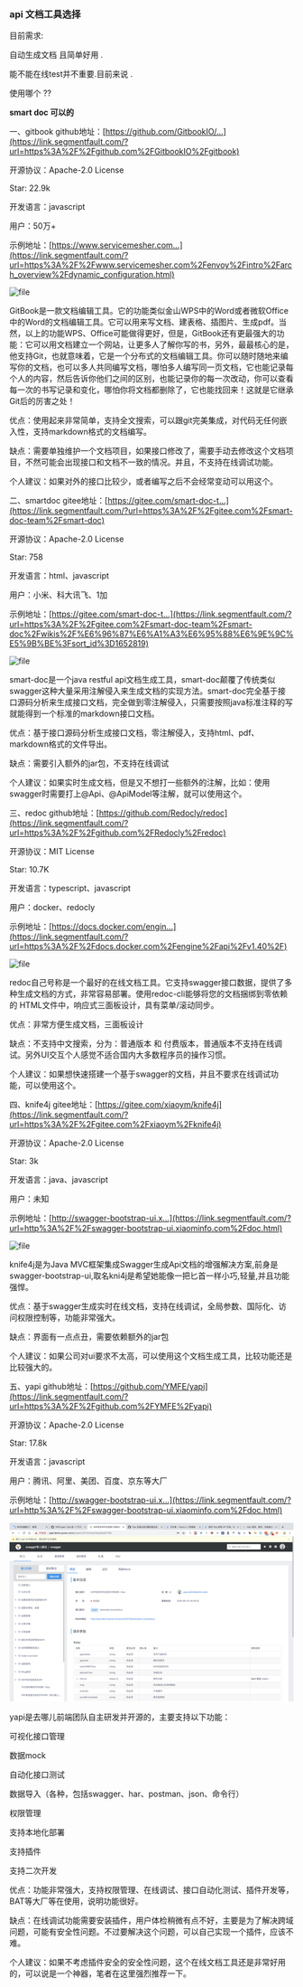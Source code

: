 ### api 文档工具选择

目前需求:

自动生成文档 且简单好用 .

能不能在线test并不重要.目前来说 .

使用哪个 ??

**smart doc 可以的** 



一、gitbook
github地址：[https://github.com/GitbookIO/...](https://link.segmentfault.com/?url=https%3A%2F%2Fgithub.com%2FGitbookIO%2Fgitbook)

开源协议：Apache-2.0 License

Star: 22.9k

开发语言：javascript

用户：50万+

示例地址：[https://www.servicemesher.com...](https://link.segmentfault.com/?url=https%3A%2F%2Fwww.servicemesher.com%2Fenvoy%2Fintro%2Farch_overview%2Fdynamic_configuration.html)

![file](api%20%E6%96%87%E6%A1%A3%E5%B7%A5%E5%85%B7%E9%80%89%E6%8B%A9.assets/bVbO6UJ.jpeg)

GitBook是一款文档编辑工具。它的功能类似金山WPS中的Word或者微软Office中的Word的文档编辑工具。它可以用来写文档、建表格、插图片、生成pdf。当然，以上的功能WPS、Office可能做得更好，但是，GitBook还有更最强大的功能：它可以用文档建立一个网站，让更多人了解你写的书，另外，最最核心的是，他支持Git，也就意味着，它是一个分布式的文档编辑工具。你可以随时随地来编写你的文档，也可以多人共同编写文档，哪怕多人编写同一页文档，它也能记录每个人的内容，然后告诉你他们之间的区别，也能记录你的每一次改动，你可以查看每一次的书写记录和变化，哪怕你将文档都删除了，它也能找回来！这就是它继承Git后的厉害之处！

优点：使用起来非常简单，支持全文搜索，可以跟git完美集成，对代码无任何嵌入性，支持markdown格式的文档编写。

缺点：需要单独维护一个文档项目，如果接口修改了，需要手动去修改这个文档项目，不然可能会出现接口和文档不一致的情况。并且，不支持在线调试功能。

个人建议：如果对外的接口比较少，或者编写之后不会经常变动可以用这个。

二、smartdoc
gitee地址：[https://gitee.com/smart-doc-t...](https://link.segmentfault.com/?url=https%3A%2F%2Fgitee.com%2Fsmart-doc-team%2Fsmart-doc)

开源协议：Apache-2.0 License

Star: 758

开发语言：html、javascript

用户：小米、科大讯飞、1加

示例地址：[https://gitee.com/smart-doc-t...](https://link.segmentfault.com/?url=https%3A%2F%2Fgitee.com%2Fsmart-doc-team%2Fsmart-doc%2Fwikis%2F%E6%96%87%E6%A1%A3%E6%95%88%E6%9E%9C%E5%9B%BE%3Fsort_id%3D1652819)

![file](api%20%E6%96%87%E6%A1%A3%E5%B7%A5%E5%85%B7%E9%80%89%E6%8B%A9.assets/bVbO6UK.jpeg)

smart-doc是一个java restful api文档生成工具，smart-doc颠覆了传统类似swagger这种大量采用注解侵入来生成文档的实现方法。smart-doc完全基于接口源码分析来生成接口文档，完全做到零注解侵入，只需要按照java标准注释的写就能得到一个标准的markdown接口文档。

优点：基于接口源码分析生成接口文档，零注解侵入，支持html、pdf、markdown格式的文件导出。

缺点：需要引入额外的jar包，不支持在线调试

个人建议：如果实时生成文档，但是又不想打一些额外的注解，比如：使用swagger时需要打上@Api、@ApiModel等注解，就可以使用这个。

三、redoc
github地址：[https://github.com/Redocly/redoc](https://link.segmentfault.com/?url=https%3A%2F%2Fgithub.com%2FRedocly%2Fredoc)

开源协议：MIT License

Star: 10.7K

开发语言：typescript、javascript

用户：docker、redocly

示例地址：[https://docs.docker.com/engin...](https://link.segmentfault.com/?url=https%3A%2F%2Fdocs.docker.com%2Fengine%2Fapi%2Fv1.40%2F)

![file](api%20%E6%96%87%E6%A1%A3%E5%B7%A5%E5%85%B7%E9%80%89%E6%8B%A9.assets/bVbO6UL.jpeg)

redoc自己号称是一个最好的在线文档工具。它支持swagger接口数据，提供了多种生成文档的方式，非常容易部署。使用redoc-cli能够将您的文档捆绑到零依赖的 HTML文件中，响应式三面板设计，具有菜单/滚动同步。

优点：非常方便生成文档，三面板设计

缺点：不支持中文搜索，分为：普通版本 和 付费版本，普通版本不支持在线调试。另外UI交互个人感觉不适合国内大多数程序员的操作习惯。

个人建议：如果想快速搭建一个基于swagger的文档，并且不要求在线调试功能，可以使用这个。

四、knife4j
gitee地址：[https://gitee.com/xiaoym/knife4j](https://link.segmentfault.com/?url=https%3A%2F%2Fgitee.com%2Fxiaoym%2Fknife4j)

开源协议：Apache-2.0 License

Star: 3k

开发语言：java、javascript

用户：未知

示例地址：[http://swagger-bootstrap-ui.x...](https://link.segmentfault.com/?url=http%3A%2F%2Fswagger-bootstrap-ui.xiaominfo.com%2Fdoc.html)

![file](api%20%E6%96%87%E6%A1%A3%E5%B7%A5%E5%85%B7%E9%80%89%E6%8B%A9.assets/bVbO6UM.jpeg)

knife4j是为Java MVC框架集成Swagger生成Api文档的增强解决方案,前身是swagger-bootstrap-ui,取名kni4j是希望她能像一把匕首一样小巧,轻量,并且功能强悍。

优点：基于swagger生成实时在线文档，支持在线调试，全局参数、国际化、访问权限控制等，功能非常强大。

缺点：界面有一点点丑，需要依赖额外的jar包

个人建议：如果公司对ui要求不太高，可以使用这个文档生成工具，比较功能还是比较强大的。

五、yapi
github地址：[https://github.com/YMFE/yapi](https://link.segmentfault.com/?url=https%3A%2F%2Fgithub.com%2FYMFE%2Fyapi)

开源协议：Apache-2.0 License

Star: 17.8k

开发语言：javascript

用户：腾讯、阿里、美团、百度、京东等大厂

示例地址：[http://swagger-bootstrap-ui.x...](https://link.segmentfault.com/?url=http%3A%2F%2Fswagger-bootstrap-ui.xiaominfo.com%2Fdoc.html)

![file](api%20%E6%96%87%E6%A1%A3%E5%B7%A5%E5%85%B7%E9%80%89%E6%8B%A9.assets/bVbO6UN.png)

yapi是去哪儿前端团队自主研发并开源的，主要支持以下功能：

可视化接口管理

数据mock

自动化接口测试

数据导入（各种，包括swagger、har、postman、json、命令行）

权限管理

支持本地化部署

支持插件

支持二次开发

优点：功能非常强大，支持权限管理、在线调试、接口自动化测试、插件开发等，BAT等大厂等在使用，说明功能很好。

缺点：在线调试功能需要安装插件，用户体检稍微有点不好，主要是为了解决跨域问题，可能有安全性问题。不过要解决这个问题，可以自己实现一个插件，应该不难。

个人建议：如果不考虑插件安全的安全性问题，这个在线文档工具还是非常好用的，可以说是一个神器，笔者在这里强烈推荐一下。







